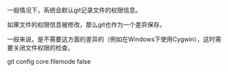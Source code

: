 

一般情况下，系统会默认git记录文件的权限信息。

如果文件的权限信息被修改，那么git也作为一个差异保存。

一般来说，是不需要这方面的差异的（例如在Windows下使用Cygwin），这时需要关闭文件权限的检查。


git config core.filemode false